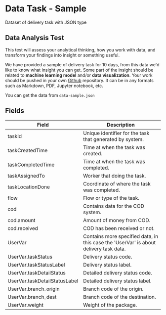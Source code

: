 # Data Task - Sample

Dataset of delivery task with JSON type

## Data Analysis Test

This test will assess your analytical thinking, how you work with data, and transform your findings into insight or something useful.

We have provided a sample of delivery task for 10 days, from this data we'd like to know what insight you can get. Some part of the insight should be related to **machine learning model** and/or **data visualization**. Your work should be pushed in your own [Github](https://github.com/) repository. It can be in any formats such as Markdown, PDF, Jupyter notebook, etc.

You can get the data from `data-sample.json`

## Fields

| Field                         | Description                                                                           |
| ----------------------------- | ------------------------------------------------------------------------------------- |
| taskId                        | Unique identifier for the task that generated by system.                              |
| taskCreatedTime               | Time at when the task was created.                                                    |
| taskCompletedTime             | Time at when the task was completed.                                                  |
| taskAssignedTo                | Worker that doing the task.                                                           |
| taskLocationDone              | Coordinate of where the task was completed.                                           |
| flow                          | Flow or type of the task.                                                             |
| cod                           | Contains data for the COD system.                                                     |
| cod.amount                    | Amount of money from COD.                                                             |
| cod.received                  | COD has been received or not.                                                         |
| UserVar                       | Contains more specified data, in this case the 'UserVar' is about delivery task data. |
| UserVar.taskStatus            | Delivery status code.                                                                 |
| UserVar.taskStatusLabel       | Delivery status label.                                                                |
| UserVar.taskDetailStatus      | Detailed delivery status code.                                                        |
| UserVar.taskDetailStatusLabel | Detailed delivery status label.                                                       |
| UserVar.branch_origin         | Branch code of the origin.                                                            |
| UserVar.branch_dest           | Branch code of the destination.                                                       |
| UserVar.weight                | Weight of the package.                                                                |
